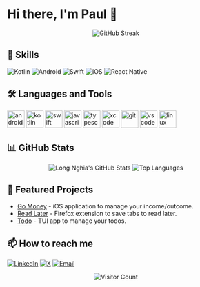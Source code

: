 # Hi there, I'm Paul 👋

<p align="center">
  <img src="https://streak-stats.demolab.com?user=paulcoding810&theme=transparent" alt="GitHub Streak" />
</p>

## 🚀 Skills

![Kotlin](https://img.shields.io/badge/kotlin-%23FF5722.svg?style=for-the-badge&logo=kotlin&logoColor=white)
![Android](https://img.shields.io/badge/android-3DDC84?style=for-the-badge&logo=android&logoColor=white)
![Swift](https://img.shields.io/badge/swift-%23FA7343.svg?style=for-the-badge&logo=swift&logoColor=white)
![iOS](https://img.shields.io/badge/iOS-000000?style=for-the-badge&logo=ios&logoColor=white)
![React Native](https://img.shields.io/badge/react_native-%2320232a.svg?style=for-the-badge&logo=react&logoColor=%2361DAFB)

## 🛠️ Languages and Tools

<p align="left">
  <img src="https://cdn.jsdelivr.net/gh/devicons/devicon@latest/icons/android/android-original.svg" alt="android" width="40" height="40"/>
  <img src="https://cdn.jsdelivr.net/gh/devicons/devicon@latest/icons/kotlin/kotlin-original.svg" alt="kotlin" width="40" height="40"/>
  <img src="https://cdn.jsdelivr.net/gh/devicons/devicon/icons/swift/swift-original.svg" alt="swift" width="40" height="40"/>
  <img src="https://cdn.jsdelivr.net/gh/devicons/devicon/icons/javascript/javascript-original.svg" alt="javascript" width="40" height="40"/>
  <img src="https://cdn.jsdelivr.net/gh/devicons/devicon/icons/typescript/typescript-original.svg" alt="typescript" width="40" height="40"/>
  <img src="https://cdn.jsdelivr.net/gh/devicons/devicon/icons/xcode/xcode-original.svg" alt="xcode" width="40" height="40"/>
  <img src="https://cdn.jsdelivr.net/gh/devicons/devicon/icons/git/git-original.svg" alt="git" width="40" height="40"/>
  <img src="https://cdn.jsdelivr.net/gh/devicons/devicon/icons/vscode/vscode-original.svg" alt="vscode" width="40" height="40"/>
  <img src="https://cdn.jsdelivr.net/gh/devicons/devicon/icons/linux/linux-original.svg" alt="linux" width="40" height="40"/>
</p>

## 📊 GitHub Stats

<p align="center">
  <img src="https://github-readme-stats.vercel.app/api?username=paulcoding810&show_icons=true&theme=transparent" alt="Long Nghia's GitHub Stats" />
  <img src="https://github-readme-stats.vercel.app/api/top-langs/?username=paulcoding810&layout=compact&theme=transparent" alt="Top Languages" />
</p>

## 🌟 Featured Projects

- [Go Money](https://github.com/paulcoding810/Go-Money) - iOS application to manage your income/outcome.
- [Read Later](https://github.com/paulcoding810/read-later) - Firefox extension to save tabs to read later.
- [Todo](https://github.com/paulcoding810/todo-tui) - TUI app to manage your todos.

## 📫 How to reach me

[![LinkedIn](https://img.shields.io/badge/LinkedIn-0077B5?style=for-the-badge&logo=linkedin&logoColor=white)](https://www.linkedin.com/in/nguyen-long-nghia)
[![X](https://img.shields.io/badge/Twitter-1DA1F2?style=for-the-badge&logo=twitter&logoColor=white)](https://x.com/Long36691455)
[![Email](https://img.shields.io/badge/Email-D14836?style=for-the-badge&logo=gmail&logoColor=white)](mailto:paulcoding8102.00@gmail.com)

<p align="center">
   <img src="https://profile-counter.glitch.me/paulcoding810/count.svg" alt="Visitor Count" />
</p>
